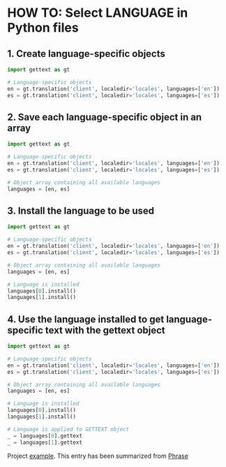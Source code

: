 # HOW TO: Select LANGUAGE in Python files

## 1. Create language-specific objects
``` Python
import gettext as gt

# Language-specific objects
en = gt.translation('client', localedir='locales', languages=['en'])
es = gt.translation('client', localedir='locales', languages=['es'])
```
## 2. Save each language-specific object in an array
``` Python
import gettext as gt

# Language-specific objects
en = gt.translation('client', localedir='locales', languages=['en'])
es = gt.translation('client', localedir='locales', languages=['es'])

# Object array containing all available languages
languages = [en, es]
```
## 3. Install the language to be used
``` Python
import gettext as gt

# Language-specific objects
en = gt.translation('client', localedir='locales', languages=['en'])
es = gt.translation('client', localedir='locales', languages=['es'])

# Object array containing all available languages
languages = [en, es]

# Language is installed
languages[0].install()
languages[1].install()
```
## 4. Use the language installed to get language-specific text with the gettext object
``` Python
import gettext as gt

# Language-specific objects
en = gt.translation('client', localedir='locales', languages=['en'])
es = gt.translation('client', localedir='locales', languages=['es'])

# Object array containing all available languages
languages = [en, es]

# Language is installed
languages[0].install()
languages[1].install()

# Language is applied to GETTEXT object
_ = languages[0].gettext
_ = languages[1].gettext
```

Project [example](https://github.com/agomezmartin/internationalization/blob/main/assets/_projects/django/MySQLProcedures_i18n_gettext/client.py).
This entry has been summarized from [Phrase](https://phrase.com/blog/posts/translate-python-gnu-gettext/)